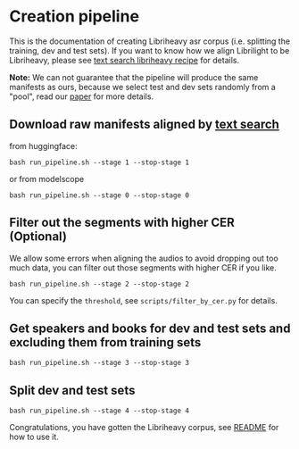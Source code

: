 # Creation pipeline

This is the documentation of creating Libriheavy asr corpus (i.e. splitting the training, dev and test sets). If you want
to know how we align Librilight to be Libriheavy, please see [text search libriheavy recipe](https://github.com/k2-fsa/text_search/tree/master/examples/libriheavy) for details.

**Note:** We can not guarantee that the pipeline will produce the same manifests as ours, because we select test and dev sets randomly from a "pool", read our [paper](https://arxiv.org/pdf/2309.08105.pdf) for more details.


## Download raw manifests aligned by [text search](https://github.com/k2-fsa/text_search/tree/master/examples/libriheavy)

from huggingface:

```
bash run_pipeline.sh --stage 1 --stop-stage 1
```

or from modelscope

```
bash run_pipeline.sh --stage 0 --stop-stage 0
```

## Filter out the segments with higher CER (Optional)

We allow some errors when aligning the audios to avoid dropping out too much data, you can filter out those segments with higher CER if you like.

```
bash run_pipeline.sh --stage 2 --stop-stage 2
```

You can specify the `threshold`, see `scripts/filter_by_cer.py` for details.

## Get speakers and books for dev and test sets and excluding them from training sets

```
bash run_pipeline.sh --stage 3 --stop-stage 3
```

## Split dev and test sets

```
bash run_pipeline.sh --stage 4 --stop-stage 4
```

Congratulations, you have gotten the Libriheavy corpus, see [README](./README.md) for how to use it.
